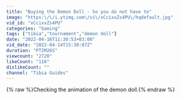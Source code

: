 ```yaml
---
title: "Buying the Demon Doll - So you do not have to"
image: "https:\/\/i.ytimg.com\/vi\/xCcixxZs4PU\/hqdefault.jpg"
vid_id: "xCcixxZs4PU"
categories: "Gaming"
tags: ["tibia","tournament","demon doll"]
date: "2022-04-16T11:38:53+03:00"
vid_date: "2022-04-14T15:30:07Z"
duration: "PT2M26S"
viewcount: "2720"
likeCount: "110"
dislikeCount: ""
channel: "Tibia Guides"
---
```

{% raw %}Checking the animation of the demon doll.{% endraw %}
